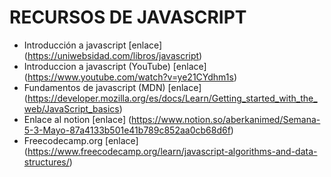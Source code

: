 # RECURSOS DE JAVASCRIPT
- Introducción a javascript [enlace] (https://uniwebsidad.com/libros/javascript)
- Introduccion a javascript (YouTube) [enlace] (https://www.youtube.com/watch?v=ye21CYdhm1s)
- Fundamentos de javascript (MDN) [enlace] (https://developer.mozilla.org/es/docs/Learn/Getting_started_with_the_web/JavaScript_basics)
- Enlace al notion [enlace] (https://www.notion.so/aberkanimed/Semana-5-3-Mayo-87a4133b501e41b789c852aa0cb68d6f)
- Freecodecamp.org [enlace] (https://www.freecodecamp.org/learn/javascript-algorithms-and-data-structures/)